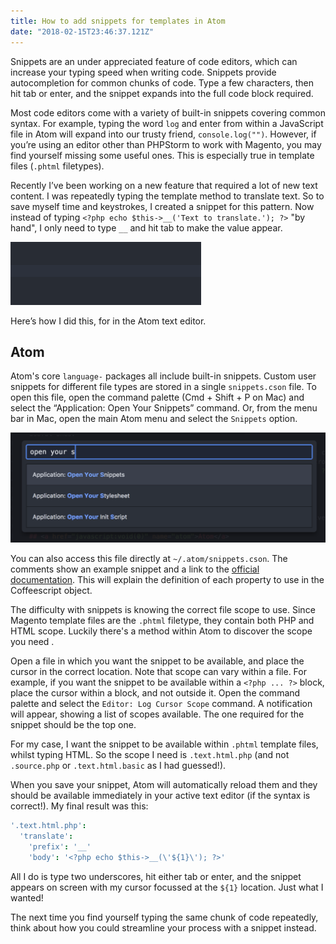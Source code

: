 ```yaml
---
title: How to add snippets for templates in Atom
date: "2018-02-15T23:46:37.121Z"
---
```


Snippets are an under appreciated feature of code editors, which can increase your typing speed when writing code. Snippets provide autocompletion for common chunks of code. Type a few characters, then hit tab or enter, and the snippet expands into the full code block required.

Most code editors come with a variety of built-in snippets covering common syntax. For example, typing the word `log` and enter from within a JavaScript file in Atom will expand into our trusty friend, `console.log("")`. However, if you’re using an editor other than PHPStorm to work with Magento, you may find yourself missing some useful ones. This is especially true in template files (`.phtml` filetypes).

Recently I’ve been working on a new feature that required a lot of new text content. I was repeatedly typing the template method to translate text. So to save myself time and keystrokes, I created a snippet for this pattern. Now instead of typing `<?php echo $this->__('Text to translate.'); ?>` "by hand", I only need to type `__` and hit tab to make the value appear.

![translate snippet](./autocomplete.gif)

Here’s how I did this, for in the Atom text editor.

## Atom

Atom's core `language-` packages all include built-in snippets. Custom user snippets for different file types are stored in a single `snippets.cson` file. To open this file, open the command palette (Cmd + Shift + P on Mac) and select the “Application: Open Your Snippets” command. Or, from the menu bar in Mac, open the main Atom menu and select the `Snippets` option.

![command palette](./command-palette.png)

You can also access this file directly at `~/.atom/snippets.cson`. The comments show an example snippet and a link to the [official documentation](http://flight-manual.atom.io/using-atom/sections/snippets/). This will explain the definition of each property to use in the Coffeescript object.

The difficulty with snippets is knowing the correct file scope to use. Since Magento template files are the `.phtml` filetype, they contain both PHP and HTML scope. Luckily there's a method within Atom to discover the scope you need .

Open a file in which you want the snippet to be available, and place the cursor in the correct location. Note that scope can vary within a file. For example, if you want the snippet to be available within a `<?php ... ?>` block, place the cursor within a block, and not outside it. Open the command palette and select the `Editor: Log Cursor Scope` command. A notification will appear, showing a list of scopes available. The one required for the snippet should be the top one.

For my case, I want the snippet to be available within `.phtml` template files, whilst typing HTML. So the scope I need is `.text.html.php` (and not `.source.php` or `.text.html.basic` as I had guessed!).

When you save your snippet, Atom will automatically reload them and they should be available immediately in your active text editor (if the syntax is correct!). My final result was this:

```coffeescript
'.text.html.php':
  'translate':
    'prefix': '__'
    'body': '<?php echo $this->__(\'${1}\'); ?>'
```

All I do is type two underscores, hit either tab or enter, and the snippet appears on screen with my cursor focussed at the `${1}` location. Just what I wanted!

The next time you find yourself typing the same chunk of code repeatedly, think about how you could streamline your process with a snippet instead.